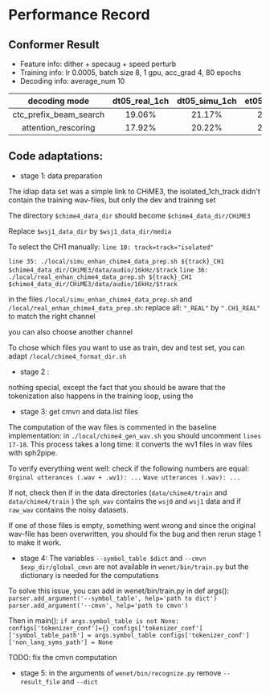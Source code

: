 # Performance Record

## Conformer Result

* Feature info: dither + specaug + speed perturb
* Training info: lr 0.0005, batch size 8, 1 gpu, acc_grad 4, 80 epochs
* Decoding info: average_num 10

|      decoding mode     | dt05_real_1ch | dt05_simu_1ch | et05_real_1ch | et05_simu_1ch |
|:----------------------:|:-------------:|:-------------:|:-------------:|:-------------:|
| ctc_prefix_beam_search |   19.06%      |   21.17%      |   28.39%      |    29.16%     |
|  attention_rescoring   |   17.92%      |   20.22%      |   27.40%      |    28.25%     |


## Code adaptations:

* stage 1: data preparation

The idiap data set was a simple link to CHiME3, the isolated_1ch_track didn't contain the training wav-files, but only the dev and training set

The directory `$chime4_data_dir` should become `$chime4_data_dir/CHiME3`

Replace `$wsj1_data_dir` by `$wsj1_data_dir/media`

To select the CH1 manually: 
```line 10: track=track="isolated"```

```line 35: ./local/simu_enhan_chime4_data_prep.sh ${track}_CH1 $chime4_data_dir/CHiME3/data/audio/16kHz/$track```
```line 36: ./local/real_enhan_chime4_data_prep.sh ${track}_CH1 $chime4_data_dir/CHiME3/data/audio/16kHz/$track```

in the files `/local/simu_enhan_chime4_data_prep.sh` and `/local/real_enhan_chime4_data_prep.sh`: 
replace all: `"_REAL"` by `".CH1_REAL"` to match the right channel

you can also choose another channel

To chose which files you want to use as train, dev and test set, you can adapt `/local/chime4_format_dir.sh`


* stage 2 :

nothing special, except the fact that you should be aware that the tokenization also happens in the training loop, using the 

* stage 3: get cmvn and data.list files

The computation of the wav files is commented in the baseline implementation:
in `./local/chime4_gen_wav.sh` you should uncomment `lines 17-18`.
This process takes a long time: it converts the wv1 files in wav files with sph2pipe.

To verify everything went well:
check if the following numbers are equal:
```Orginal utterances (.wav + .wv1): ...```
```Wave utterances (.wav): ...```

If not, check then if in the data directories (`data/chime4/train` and  `data/chime4/train` ) the `sph_wav` contains the `wsj0` and `wsj1` data and if `raw_wav` contains the noisy datasets.

If one of those files is empty, something went wrong and since the original wav-file has been overwritten, you should fix the bug and then rerun stage 1 to make it work. 

* stage 4: 
The variables  `--symbol_table $dict` and `--cmvn $exp_dir/global_cmvn` are not available in `wenet/bin/train.py` but the dictionary is needed for the computations

To solve this issue, you can add in wenet/bin/train.py in def args():
    ```parser.add_argument('--symbol_table', help='path to dict')```
    ```parser.add_argument('--cmvn', help='path to cmvn')```

Then in main():
    ```if args.symbol_table is not None:
        configs['tokenizer_conf']={}
        configs['tokenizer_conf']['symbol_table_path'] = args.symbol_table
        configs['tokenizer_conf']['non_lang_syms_path'] = None```

TODO: fix the cmvn computation

* stage 5:
    in the arguments of `wenet/bin/recognize.py` remove  `--result_file` and `--dict`



